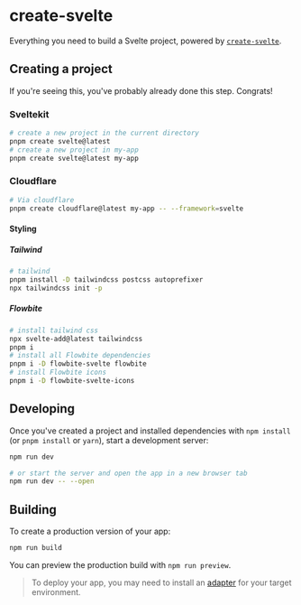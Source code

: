 # create-svelte

Everything you need to build a Svelte project, powered by [`create-svelte`](https://github.com/sveltejs/kit/tree/main/packages/create-svelte).

## Creating a project

If you're seeing this, you've probably already done this step. Congrats!
### Sveltekit

```bash
# create a new project in the current directory
pnpm create svelte@latest
# create a new project in my-app
pnpm create svelte@latest my-app
```

### Cloudflare

```bash
# Via cloudflare
pnpm create cloudflare@latest my-app -- --framework=svelte
```

#### Styling

##### Tailwind

```bash
# tailwind
pnpm install -D tailwindcss postcss autoprefixer
npx tailwindcss init -p
```

##### Flowbite

```bash
# install tailwind css
npx svelte-add@latest tailwindcss
pnpm i
# install all Flowbite dependencies
pnpm i -D flowbite-svelte flowbite
# install Flowbite icons
pnpm i -D flowbite-svelte-icons
```


## Developing

Once you've created a project and installed dependencies with `npm install` (or `pnpm install` or `yarn`), start a development server:

```bash
npm run dev

# or start the server and open the app in a new browser tab
npm run dev -- --open
```

## Building

To create a production version of your app:

```bash
npm run build
```

You can preview the production build with `npm run preview`.

> To deploy your app, you may need to install an [adapter](https://kit.svelte.dev/docs/adapters) for your target environment.
